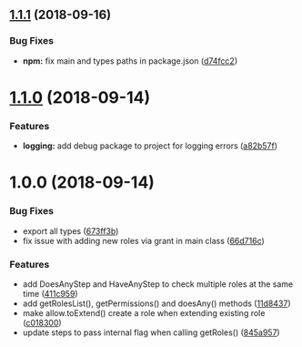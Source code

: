 ## [1.1.1](https://github.com/EndemolShineGroup/acl/compare/v1.1.0...v1.1.1) (2018-09-16)


### Bug Fixes

* **npm:** fix main and types paths in package.json ([d74fcc2](https://github.com/EndemolShineGroup/acl/commit/d74fcc2))

# [1.1.0](https://github.com/EndemolShineGroup/acl/compare/v1.0.0...v1.1.0) (2018-09-14)


### Features

* **logging:** add debug package to project for logging errors ([a82b57f](https://github.com/EndemolShineGroup/acl/commit/a82b57f))

# 1.0.0 (2018-09-14)


### Bug Fixes

* export all types ([673ff3b](https://github.com/EndemolShineGroup/acl/commit/673ff3b))
* fix issue with adding new roles via grant in main class ([66d716c](https://github.com/EndemolShineGroup/acl/commit/66d716c))


### Features

* add DoesAnyStep and HaveAnyStep to check multiple roles at the same time ([411c959](https://github.com/EndemolShineGroup/acl/commit/411c959))
* add getRolesList(), getPermissions() and doesAny() methods ([11d8437](https://github.com/EndemolShineGroup/acl/commit/11d8437))
* make allow.toExtend() create a role when extending existing role ([c018300](https://github.com/EndemolShineGroup/acl/commit/c018300))
* update steps to pass internal flag when calling getRoles() ([845a957](https://github.com/EndemolShineGroup/acl/commit/845a957))
